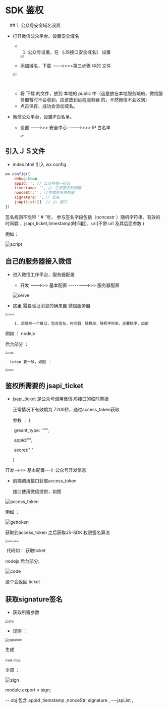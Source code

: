# SDK 鉴权

　## 1. 公众号安全域名设置

- 打开微信公众平台。设置安全域名

  - 1. 公众号设置，在  《JS接口安全域名》 设置

    <img src="D:\typora\JSmark\SDK\1.png" alt="1" style="zoom: 50%;" />

  - 添加域名，下载 --->>>>第三步骤 中的 文件

  <img src="D:\typora\JSmark\SDK\2.png" alt="2" style="zoom:50%;" />

  ​	

  - 将 下载 的文件，放到 本地的 public 中（这是放在本地服务端的，微信服务器暂时不会收到，应该放到远程服务器 的，不然微信不会收到）
  - 点击保存，成功会添加域名。





- 微信公众平台，设置IP白名单。

  - 设置 --->>>  安全中心 ---->>>> IP 白名单

    <img src="D:\typora\JSmark\SDK\IP.png" alt="IP" style="zoom:38%;" />

  ##  

##  引入ＪＳ文件

- index.html 引入 wx.config

~~~javascript
wx.config({
    debug:true,
    appId:'', // 公众号唯一标识
    timestamp: '', // 生成签名时间戳
    nonceStr:'', //生成签名随机串
    signature:''，// 签名
    jsApiList:[]  // js 接口
})
~~~

签名规则不能带 “ #  ”号， 参与签名字段包括（noncestr  ）随机字符串。有效的时间戳 ，jsapi_ticket,timestamp(时间戳)，url(不带 url 及其后面参数 )

 例如：

![script](D:\C盘移动过来的文件\Desktop\SDK\script.png)





## 自己的服务器接入微信

- 进入微信工作平台，服务器配置

  - 开发 --->>> 基本配置 -------->>> 服务器配置

  ![serve](D:\typora\JSmark\SDK\serve.png)





- 这里 需要验证消息的确来自 微信服务器

<img src="D:\typora\JSmark\SDK\check.png" alt="check" style="zoom:50%;" />

	 	1. 后端写一个接口，包含签名，时间戳，随机串，随机字符串，还要排序，加密

例如 ： nodejs 

后台部分 ： 



<img src="D:\typora\JSmark\SDK\node7.png" alt="node7" style="zoom: 50%;" />



	- token 要一致，如图 ：

<img src="D:\typora\JSmark\SDK\token.png" alt="token" style="zoom: 50%;" />



## 鉴权所需要的 jsapi_ticket

- jsapi_ticket 是公众号调用微信JS接口的临时票据

  正常情况下有效期为 7200秒，通过access_token获取

  参数 ： {

  ​	greant_type: ''"",

  ​	appid:"",

  ​	secret:"''

  }

开发-->>> 基本配置---》公众号开发信息



- 前端调用接口获取access_token

  接口使用微信提供，如图

![access_token](D:\C盘移动过来的文件\Desktop\SDK\access_token.png)



例如 ：

![gettoken](D:\typora\JSmark\SDK\gettoken.png)



获取到access_token 之后获取JS-SDK 权限签名算法 

<img src="D:\typora\JSmark\SDK\auth_token.png" alt="auth_token" style="zoom:50%;" />

​	代码如： 获取ticket 

 nodejs 后台部分: 

![code](D:\C盘移动过来的文件\Desktop\SDK\code.png)

这个会返回 ticket







## 获取signature签名



- 获取所需参数

<img src="D:\typora\JSmark\SDK\sha.png" alt="sha" style="zoom: 67%;" />



- 规则 ：

<img src="D:\typora\JSmark\SDK\signature.png" alt="signature" style="zoom:67%;" />





生成

<img src="D:\typora\JSmark\SDK\处理.png" alt="处理" style="zoom: 50%;" />



<img src="D:\typora\JSmark\SDK\生成.png" alt="生成" style="zoom:50%;" />



全部 ： 

![sign](D:\typora\JSmark\SDK\sign.png)

module.export  = sign;



 -- obj 包含 appid  ,tiemstamp ,nonceStr, signature ,      ---jspList ,





